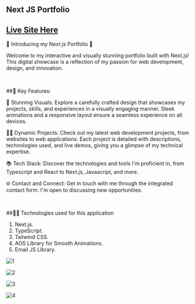 ## Next JS Portfolio

## [Live Site Here](https://nosarumen-imuentinyan-next-js-portfolio.vercel.app/)


🚀 Introducing my Next.js Portfolio 🌟

Welcome to my interactive and visually stunning portfolio built with Next.js! This digital showcase is a reflection of my passion for web development, design, and innovation.


<br>



##🌟 Key Features:

🎨 Stunning Visuals: Explore a carefully crafted design that showcases my projects, skills, and experiences in a visually engaging manner. Sleek animations and a responsive layout ensure a seamless experience on all devices.

👩‍💻 Dynamic Projects: Check out my latest web development projects, from websites to web applications. Each project is detailed with descriptions, technologies used, and live demos, giving you a glimpse of my technical expertise.

📚 Tech Stack: Discover the technologies and tools I'm proficient in, from Typescript and React to Next.js, Javascript, and more.

🌐 Contact and Connect: Get in touch with me through the integrated contact form. I'm open to discussing new opportunities.


<br>



##👨‍💻 Technologies used for this application

1. Next.js.
2. TypeScript.
3. Tailwind CSS.
4. AOS Library for Smooth Animations.
5. Email JS Library.


![1](https://github.com/Sir-Rumeh/next-js-portfolio/assets/95687544/0b6d8fd3-b633-4d41-9add-2f401ea07cde)

![2](https://github.com/Sir-Rumeh/next-js-portfolio/assets/95687544/27806477-a25e-4635-9095-4024260e9fcd)

![3](https://github.com/Sir-Rumeh/next-js-portfolio/assets/95687544/bb36cf03-7436-45d8-8826-872182ae8385)

![4](https://github.com/Sir-Rumeh/next-js-portfolio/assets/95687544/3be2ba94-6ddd-473d-bb78-044246e56a64)

